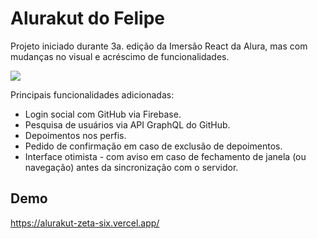 # Alurakut do Felipe
Projeto iniciado durante 3a. edição da Imersão React da Alura, mas com mudanças no visual e acréscimo de funcionalidades.

![](https://alurakut-zeta-six.vercel.app/github_sunglasses_pink.svg)

Principais funcionalidades adicionadas:
 - Login social com GitHub via Firebase.
 - Pesquisa de usuários via API GraphQL do GitHub.
 - Depoimentos nos perfis.
 - Pedido de confirmação em caso de exclusão de depoimentos.
 - Interface otimista - com aviso em caso de fechamento de janela (ou navegação) antes da sincronização com o servidor.

## Demo
https://alurakut-zeta-six.vercel.app/
